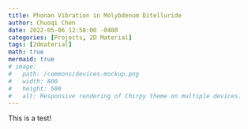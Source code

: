 ```yaml
---
title: Phonan Vibration in Molybdenum Ditelluride
author: Chuoqi Chen
date: 2022-05-06 12:58:00 -0400
categories: [Projects, 2D Material]
tags: [2dmaterial]
math: true
mermaid: true
# image:
#   path: /commons/devices-mockup.png
#   width: 800
#   height: 500
#   alt: Responsive rendering of Chirpy theme on multiple devices.
---
```


This is a test!
